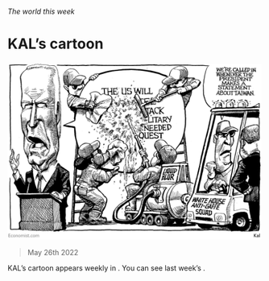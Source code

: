 ###### The world this week

# KAL’s cartoon 

#####  

![image](images/20220528_WWD000.png) 

> May 26th 2022 





KAL’s cartoon appears weekly in . You can see last week’s .

